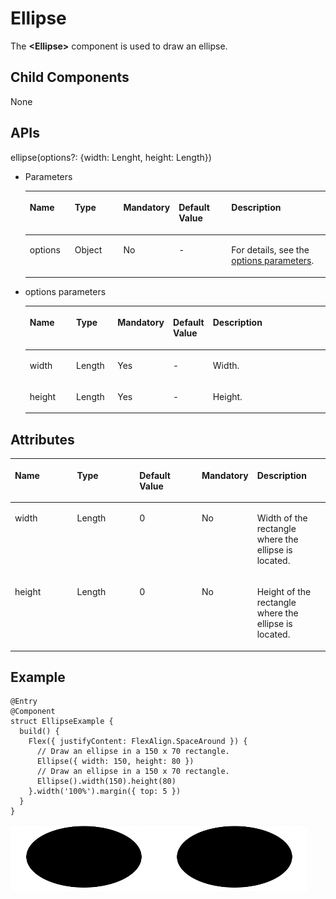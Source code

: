 # Ellipse<a name="EN-US_TOPIC_0000001166647479"></a>

The  **<Ellipse\>**  component is used to draw an ellipse.

## Child Components<a name="section121862320423"></a>

None

## APIs<a name="section1870194144317"></a>

ellipse\(options?: \{width: Lenght, height: Length\}\)

-   Parameters

    <a name="table193606194544"></a>
    <table><thead align="left"><tr id="row536071910541"><th class="cellrowborder" valign="top" width="15.47%" id="mcps1.1.6.1.1"><p id="p436112199544"><a name="p436112199544"></a><a name="p436112199544"></a>Name</p>
    </th>
    <th class="cellrowborder" valign="top" width="17.22%" id="mcps1.1.6.1.2"><p id="p19361319115410"><a name="p19361319115410"></a><a name="p19361319115410"></a>Type</p>
    </th>
    <th class="cellrowborder" valign="top" width="12.49%" id="mcps1.1.6.1.3"><p id="p9361201975417"><a name="p9361201975417"></a><a name="p9361201975417"></a>Mandatory</p>
    </th>
    <th class="cellrowborder" valign="top" width="18.6%" id="mcps1.1.6.1.4"><p id="p43611199542"><a name="p43611199542"></a><a name="p43611199542"></a>Default Value</p>
    </th>
    <th class="cellrowborder" valign="top" width="36.22%" id="mcps1.1.6.1.5"><p id="p1136141975419"><a name="p1136141975419"></a><a name="p1136141975419"></a>Description</p>
    </th>
    </tr>
    </thead>
    <tbody><tr id="row10361101915545"><td class="cellrowborder" valign="top" width="15.47%" headers="mcps1.1.6.1.1 "><p id="p1361119155417"><a name="p1361119155417"></a><a name="p1361119155417"></a>options</p>
    </td>
    <td class="cellrowborder" valign="top" width="17.22%" headers="mcps1.1.6.1.2 "><p id="p8361181913548"><a name="p8361181913548"></a><a name="p8361181913548"></a>Object</p>
    </td>
    <td class="cellrowborder" valign="top" width="12.49%" headers="mcps1.1.6.1.3 "><p id="p153611119195411"><a name="p153611119195411"></a><a name="p153611119195411"></a>No</p>
    </td>
    <td class="cellrowborder" valign="top" width="18.6%" headers="mcps1.1.6.1.4 "><p id="p1436114193546"><a name="p1436114193546"></a><a name="p1436114193546"></a>-</p>
    </td>
    <td class="cellrowborder" valign="top" width="36.22%" headers="mcps1.1.6.1.5 "><p id="p328155017218"><a name="p328155017218"></a><a name="p328155017218"></a>For details, see the <a href="#li155660864616">options parameters</a>.</p>
    </td>
    </tr>
    </tbody>
    </table>

-   <a name="li155660864616"></a>options parameters

    <a name="table14581481462"></a>
    <table><thead align="left"><tr id="row858019813463"><th class="cellrowborder" valign="top" width="16.11%" id="mcps1.1.6.1.1"><p id="p195806814619"><a name="p195806814619"></a><a name="p195806814619"></a>Name</p>
    </th>
    <th class="cellrowborder" valign="top" width="14.01%" id="mcps1.1.6.1.2"><p id="p85805884615"><a name="p85805884615"></a><a name="p85805884615"></a>Type</p>
    </th>
    <th class="cellrowborder" valign="top" width="14.499999999999998%" id="mcps1.1.6.1.3"><p id="p12580384465"><a name="p12580384465"></a><a name="p12580384465"></a>Mandatory</p>
    </th>
    <th class="cellrowborder" valign="top" width="13.170000000000002%" id="mcps1.1.6.1.4"><p id="p758019818465"><a name="p758019818465"></a><a name="p758019818465"></a>Default Value</p>
    </th>
    <th class="cellrowborder" valign="top" width="42.21%" id="mcps1.1.6.1.5"><p id="p17580138174617"><a name="p17580138174617"></a><a name="p17580138174617"></a>Description</p>
    </th>
    </tr>
    </thead>
    <tbody><tr id="row55808810465"><td class="cellrowborder" valign="top" width="16.11%" headers="mcps1.1.6.1.1 "><p id="p15801681465"><a name="p15801681465"></a><a name="p15801681465"></a>width</p>
    </td>
    <td class="cellrowborder" valign="top" width="14.01%" headers="mcps1.1.6.1.2 "><p id="p6580583466"><a name="p6580583466"></a><a name="p6580583466"></a>Length</p>
    </td>
    <td class="cellrowborder" valign="top" width="14.499999999999998%" headers="mcps1.1.6.1.3 "><p id="p1658017854614"><a name="p1658017854614"></a><a name="p1658017854614"></a>Yes</p>
    </td>
    <td class="cellrowborder" valign="top" width="13.170000000000002%" headers="mcps1.1.6.1.4 "><p id="p1758016813461"><a name="p1758016813461"></a><a name="p1758016813461"></a>-</p>
    </td>
    <td class="cellrowborder" valign="top" width="42.21%" headers="mcps1.1.6.1.5 "><p id="p958078184617"><a name="p958078184617"></a><a name="p958078184617"></a>Width.</p>
    </td>
    </tr>
    <tr id="row1958178174619"><td class="cellrowborder" valign="top" width="16.11%" headers="mcps1.1.6.1.1 "><p id="p11581208194613"><a name="p11581208194613"></a><a name="p11581208194613"></a>height</p>
    </td>
    <td class="cellrowborder" valign="top" width="14.01%" headers="mcps1.1.6.1.2 "><p id="p45811884612"><a name="p45811884612"></a><a name="p45811884612"></a>Length</p>
    </td>
    <td class="cellrowborder" valign="top" width="14.499999999999998%" headers="mcps1.1.6.1.3 "><p id="p15581188104613"><a name="p15581188104613"></a><a name="p15581188104613"></a>Yes</p>
    </td>
    <td class="cellrowborder" valign="top" width="13.170000000000002%" headers="mcps1.1.6.1.4 "><p id="p18581198134615"><a name="p18581198134615"></a><a name="p18581198134615"></a>-</p>
    </td>
    <td class="cellrowborder" valign="top" width="42.21%" headers="mcps1.1.6.1.5 "><p id="p115810824615"><a name="p115810824615"></a><a name="p115810824615"></a>Height.</p>
    </td>
    </tr>
    </tbody>
    </table>


## Attributes<a name="section177298713218"></a>

<a name="table7575164093416"></a>
<table><thead align="left"><tr id="row56061840133420"><th class="cellrowborder" valign="top" width="19.999999999999996%" id="mcps1.1.6.1.1"><p id="p16606940103416"><a name="p16606940103416"></a><a name="p16606940103416"></a>Name</p>
</th>
<th class="cellrowborder" valign="top" width="19.999999999999996%" id="mcps1.1.6.1.2"><p id="p1760794013418"><a name="p1760794013418"></a><a name="p1760794013418"></a>Type</p>
</th>
<th class="cellrowborder" valign="top" width="19.999999999999996%" id="mcps1.1.6.1.3"><p id="p156079409343"><a name="p156079409343"></a><a name="p156079409343"></a>Default Value</p>
</th>
<th class="cellrowborder" valign="top" width="16.799999999999997%" id="mcps1.1.6.1.4"><p id="p760716403344"><a name="p760716403344"></a><a name="p760716403344"></a>Mandatory</p>
</th>
<th class="cellrowborder" valign="top" width="23.199999999999996%" id="mcps1.1.6.1.5"><p id="p166074401343"><a name="p166074401343"></a><a name="p166074401343"></a>Description</p>
</th>
</tr>
</thead>
<tbody><tr id="row1360714053412"><td class="cellrowborder" valign="top" width="19.999999999999996%" headers="mcps1.1.6.1.1 "><p id="p20607104019345"><a name="p20607104019345"></a><a name="p20607104019345"></a>width</p>
</td>
<td class="cellrowborder" valign="top" width="19.999999999999996%" headers="mcps1.1.6.1.2 "><p id="p1860764010342"><a name="p1860764010342"></a><a name="p1860764010342"></a>Length</p>
</td>
<td class="cellrowborder" valign="top" width="19.999999999999996%" headers="mcps1.1.6.1.3 "><p id="p260744012348"><a name="p260744012348"></a><a name="p260744012348"></a>0</p>
</td>
<td class="cellrowborder" valign="top" width="16.799999999999997%" headers="mcps1.1.6.1.4 "><p id="p16075402342"><a name="p16075402342"></a><a name="p16075402342"></a>No</p>
</td>
<td class="cellrowborder" valign="top" width="23.199999999999996%" headers="mcps1.1.6.1.5 "><p id="p26071640153415"><a name="p26071640153415"></a><a name="p26071640153415"></a>Width of the rectangle where the ellipse is located.</p>
</td>
</tr>
<tr id="row16607194014341"><td class="cellrowborder" valign="top" width="19.999999999999996%" headers="mcps1.1.6.1.1 "><p id="p160714012344"><a name="p160714012344"></a><a name="p160714012344"></a>height</p>
</td>
<td class="cellrowborder" valign="top" width="19.999999999999996%" headers="mcps1.1.6.1.2 "><p id="p14607140153410"><a name="p14607140153410"></a><a name="p14607140153410"></a>Length</p>
</td>
<td class="cellrowborder" valign="top" width="19.999999999999996%" headers="mcps1.1.6.1.3 "><p id="p7607124033412"><a name="p7607124033412"></a><a name="p7607124033412"></a>0</p>
</td>
<td class="cellrowborder" valign="top" width="16.799999999999997%" headers="mcps1.1.6.1.4 "><p id="p8607144003418"><a name="p8607144003418"></a><a name="p8607144003418"></a>No</p>
</td>
<td class="cellrowborder" valign="top" width="23.199999999999996%" headers="mcps1.1.6.1.5 "><p id="p17607144013418"><a name="p17607144013418"></a><a name="p17607144013418"></a>Height of the rectangle where the ellipse is located.</p>
</td>
</tr>
</tbody>
</table>

## Example<a name="section4459736105512"></a>

```
@Entry
@Component
struct EllipseExample {
  build() {
    Flex({ justifyContent: FlexAlign.SpaceAround }) {
      // Draw an ellipse in a 150 x 70 rectangle.
      Ellipse({ width: 150, height: 80 })
      // Draw an ellipse in a 150 x 70 rectangle.
      Ellipse().width(150).height(80)
    }.width('100%').margin({ top: 5 })
  }
}
```

![](figures/ellipse-63.png)

